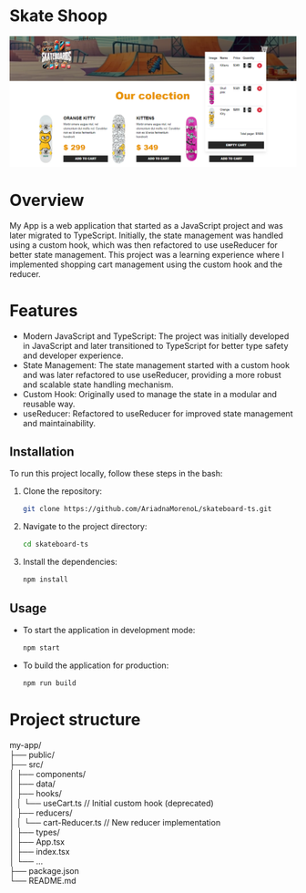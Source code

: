 
# Skate Shoop

![App Img](./public/img/app-img.png)


# Overview
My App is a web application that started as a JavaScript project and was later migrated to TypeScript. Initially, the state management was handled using a custom hook, which was then refactored to use useReducer for better state management.
This project was a learning experience where I implemented shopping cart management using the custom hook and the reducer.

# Features

- Modern JavaScript and TypeScript: The project was initially developed in JavaScript and later transitioned to TypeScript for better type safety and developer experience.
- State Management: The state management started with a custom hook and was later refactored to use useReducer, providing a more robust and scalable state handling mechanism.
- Custom Hook: Originally used to manage the state in a modular and reusable way.
- useReducer: Refactored to useReducer for improved state management and maintainability.



## Installation

To run this project locally, follow these steps in the bash:

1. Clone the repository:  
   ```bash
   git clone https://github.com/AriadnaMorenoL/skateboard-ts.git

3. Navigate to the project directory:  
   ```bash
   cd skateboard-ts

5. Install the dependencies:
   ```bash
   npm install

## Usage

- To start the application in development mode:  
  ```bash
  npm start

- To build the application for production:
  ```bash
  npm run build  

# Project structure  

my-app/  
├── public/  
├── src/  
│   ├── components/  
│   ├── data/  
│   ├── hooks/  
│   │   └── useCart.ts // Initial custom hook (deprecated)  
│   ├── reducers/  
│   │   └── cart-Reducer.ts // New reducer implementation  
│   ├── types/  
│   ├── App.tsx  
│   ├── index.tsx  
│   └── ...  
├── package.json  
└── README.md  











